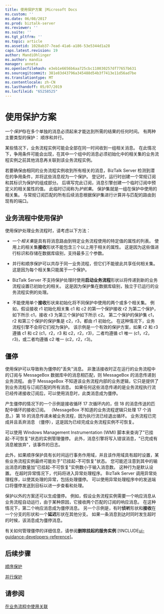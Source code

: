 ```yaml
---
title: 使用保护方案 |Microsoft Docs
ms.custom: ''
ms.date: 06/08/2017
ms.prod: biztalk-server
ms.reviewer: ''
ms.suite: ''
ms.tgt_pltfrm: ''
ms.topic: article
ms.assetid: 1028ab37-7ead-41a6-a186-53e5344d1a28
caps.latest.revision: 19
author: MandiOhlinger
ms.author: mandia
manager: anneta
ms.openlocfilehash: e3eb1e6656b6aa725cbc110030257df77657b631
ms.sourcegitcommit: 381e83d43796a345488d54b3f7413e11d56ad7be
ms.translationtype: MT
ms.contentlocale: zh-CN
ms.lasthandoff: 05/07/2019
ms.locfileid: "65258525"
---
```

# <a name="working-with-convoy-scenarios"></a>使用保护方案
一个*保护*存在多个单独的消息必须起来才能达到所需的结果的任何时间。 有两种主要类型的保护： 顺序和并行。  
  
 某些情况下，业务流程实例可能会全部在同一时间收到一组相关消息。 在此情况下，争用条件可能会出现，在其中一个组中的消息必须初始化中的相关集的业务流程实例之前其他消息再关联到该业务流程实例。  
  
 若要确保由相同的业务流程实例收到所有相关的消息，BizTalk Server 检测到潜在的争用条件，并将这些消息视为一个保护。 登记时，运行时创建一个常规订阅和其标识为保护的组成部分。 后填写完此订阅，消息引擎创建一个临时订阅中预定义的相关属性的值。 此临时订阅称为*护航集*。 保护集就是一组在保护中使用的相关集。 与常规订阅匹配的所有后续消息根据保护集进行计算并与匹配的路由到现有的端口。  
  
## <a name="using-convoys-with-business-processes"></a>业务流程中使用保护  
 使用保护处理业务流程时，请考虑以下方法：  
  
-   一个*相关集*是具有将消息路由到特定业务流程使用的特定值的属性的列表。 使用上的相关集**接收**形状不能包含三个以上用于相关的属性。 这是因为这些值进行标识和存储在数据库级别，支持最多三个参数。  
  
-   并行和顺序保护可以共存于同一业务流程，但它们不能彼此共享任何相关集。 这是因为每个相关集只能属于一个保护。  
  
-   BizTalk Server 不支持保护处理时使用**启动业务流程**形状以将传递到新的业务流程设置已初始化的相关。 这是因为保护集在数据库级别，独立于已运行的业务流程实例的处理。  
  
-   不能使用单个**接收**形状来初始化将不同保护中使用的两个或多个相关集。 例如，假设接收 r1 初始化相关集 c1 和 c2 的第一个保护接收 r2 为第二个保护，如下所示 c1，接收 r3 为第三个保护如下所示 c2。 第二个保护的保护集 c1，r2 和第三个保护的保护集是 c2，r3，都由 r1 初始化。 在这种情况下，业务流程引擎不会将它们视为保护。 该示例是一个有效的保护方案，如果 r2 和 r3 遵循 c1 和 c2 (c1，r2，r3 和 c2，r2，r3)，二者均遵循 c1 唯一 (c1，r2，r3)，或二者均遵循 c2 唯一 (c2，r2，r3)。  
  
## <a name="zombies"></a>僵停  
 使用保护可以导致称为僵停的"丢失"消息。 非激活接收时正在运行的业务流程中的订阅与 MessageBox 数据库中的消息相匹配，则 MessageBox 的消息传递到业务流程。 由于 MessageBox 不知道该业务流程内部的业务逻辑，它只是提供了到业务流程与订阅匹配的所有消息。 如果任何这些消息传递的是业务流程执行流已经传递接收订阅后，可以使用消息时，此类消息成为僵停。  
  
 产生僵停的情况下的一个示例是接收循环 17 次循环内的，但 18 的消息传送的匹配中循环的接收订阅。 （MessageBox 不知道的业务流程逻辑只处理 17 个消息。）第 18 的消息传递未被业务流程，因为执行流已经退出循环。 业务流程已完成并且丢弃消息 （僵停），这是因为已经完成业务流程实例不可恢复。  
  
 可以使用 Windows Management Instrumentation (WMI) 脚本来查询了"已挂起-不可恢复"状态的实例管理僵停。 此外，消息引擎将写入错误消息，"已完成有消息被放弃"，该事件的日志。  
  
 此外，如果顺序保护具有长时间运行事务作用域，并且该作用域具有超时设置，某些业务流程实例最终可能处于"已挂起-不可恢复"状态。 您可能还注意到其中的输出消息的数量加"已挂起-不可恢复"实例数小于输入消息数。 这种行为是默认设置。 在超时异常情况下，代码将进入异常处理程序。 BizTalk Server 调用异常处理程序，以使其处理的异常，包括处理僵停。 可以使用异常处理程序中的发送端口将僵停发送到目标以进一步查看和处理。  
  
 保护以外的方案还可以生成僵停。 例如，假设业务流程实例需要一个响应消息从业务流程自动运行，由于某种原因，它接收两个匹配的订阅的响应消息。 在这种情况下，第二个响应消息成为僵停消息。 另一个示例是，有时**侦听**形状和**接收**在一个分支的形状和一个**延迟**形状在其他分支。 如果一条消息到达时同时发生超时的时候，该消息成为僵停消息。  
  
 有关如何管理僵停的详细信息，请参阅**删除挂起的服务实例** [!INCLUDE[ui-guidance-developers-reference](../includes/ui-guidance-developers-reference.md)]。
  
## <a name="next-steps"></a>后续步骤
 [顺序保护](../core/sequential-convoys.md)  
  
 [并行保护](../core/parallel-convoys.md)  
  
## <a name="see-also"></a>请参阅  
 [在业务流程中使用关联](../core/using-correlations-in-orchestrations.md)